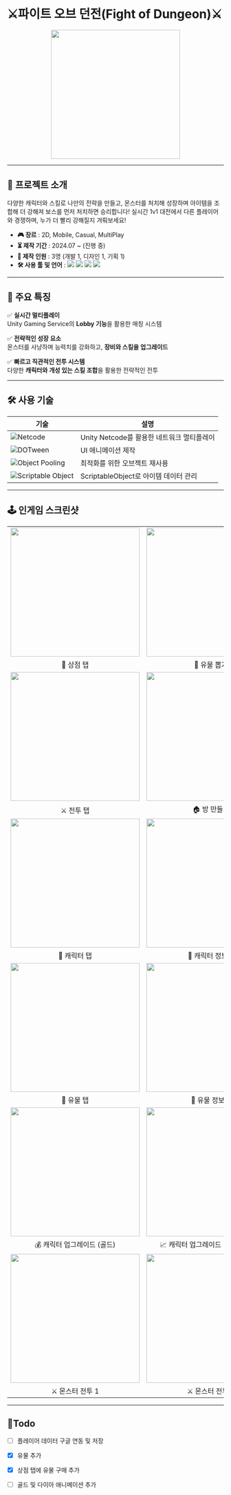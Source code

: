 # ⚔️파이트 오브 던전(Fight of Dungeon)⚔️

<p align="center">
  <img src="https://github.com/user-attachments/assets/16ed80bb-d608-4547-82de-d2d98b969672" width="300" height="300"/>
</p>

---

## 📝 프로젝트 소개
다양한 캐릭터와 스킬로 나만의 전략을 만들고, 몬스터를 처치해 성장하며 아이템을 조합해 더 강해져 보스를 먼저 처치하면 승리합니다! 실시간 1v1 대전에서 다른 플레이어와 경쟁하며, 누가 더 빨리 강해질지 겨뤄보세요!

- **🎮 장르** : 2D, Mobile, Casual, MultiPlay           
- **⏳ 제작 기간** : 2024.07 ~ (진행 중)        
- **👥 제작 인원** : 3명 (개발 1, 디자인 1, 기획 1)
- **🛠️ 사용 툴 및 언어** :  <img src="https://img.shields.io/badge/C%23-239120?style=flat-square&logo=c-sharp&logoColor=white"/> <img src="https://img.shields.io/badge/Unity-000000?style=flat-square&logo=unity&logoColor=white"/> <img src="https://img.shields.io/badge/Visual_Studio_Code-007ACC?style=flat-square&logo=visualstudiocode&logoColor=white"/> <img src="https://img.shields.io/badge/GitHub-181717?style=flat-square&logo=github&logoColor=white"/>  

---

## 🚀 주요 특징
✅ **실시간 멀티플레이**  
Unity Gaming Service의 **Lobby 기능**을 활용한 매칭 시스템  

✅ **전략적인 성장 요소**  
몬스터를 사냥하며 능력치를 강화하고, **장비와 스킬을 업그레이드**  

✅ **빠르고 직관적인 전투 시스템**  
다양한 **캐릭터와 개성 있는 스킬 조합**을 활용한 전략적인 전투  

---

## 🛠️ 사용 기술
| 기술 | 설명 |
|------|------|
| ![Netcode](https://img.shields.io/badge/Netcode-6DB33F?style=flat-square&logo=unity&logoColor=white) | Unity Netcode를 활용한 네트워크 멀티플레이 |
| ![DOTween](https://img.shields.io/badge/DOTween-FF4088?style=flat-square&logo=dotnet&logoColor=white) | UI 애니메이션 제작 |
| ![Object Pooling](https://img.shields.io/badge/Object_Pooling-239120?style=flat-square&logo=unity&logoColor=white) | 최적화를 위한 오브젝트 재사용 |
| ![Scriptable Object](https://img.shields.io/badge/Scriptable_Object-501110?style=flat-square&logo=unity&logoColor=white) | ScriptableObject로 아이템 데이터 관리 |

---

## 🕹 인게임 스크린샷

<table>
  <tr>
    <td><img src="https://github.com/user-attachments/assets/071865e7-3e94-4208-a0dc-7eb62a390ba9" width="300"></td>
    <td><img src="https://github.com/user-attachments/assets/29c1d122-276f-4b59-a3bf-f34c0f04c8b2" width="300"></td>
    <td><img src="https://github.com/user-attachments/assets/7a58bebc-bec5-4ab1-a292-d4002d734040" width="300"></td>
  </tr>
  <tr>
    <td align="center">🛒 상점 탭</td>
    <td align="center">🎲 유물 뽑기</td>
    <td align="center">✨ 유물 뽑기 결과</td>
  </tr>
  <tr>
    <td><img src="https://github.com/user-attachments/assets/804196a2-05ad-4144-ac3d-6faabea46405" width="300"></td>
    <td><img src="https://github.com/user-attachments/assets/8c40ba29-4135-4a47-a1af-2ec421b597c8" width="300"></td>
    <td><img src="https://github.com/user-attachments/assets/c78d40a2-564f-4ab7-9c9f-f7422883e325" width="300"></td>
  </tr>
  <tr>
    <td align="center">⚔️ 전투 탭</td>
    <td align="center">🏠 방 만들기</td>
    <td align="center">🔑 멀티 입장 코드</td>
  </tr>
  <tr>
    <td><img src="https://github.com/user-attachments/assets/cc427bf4-fe6d-4718-bef8-48d73ca33953" width="300"></td>
    <td><img src="https://github.com/user-attachments/assets/25eb1557-e9e6-4746-a8d3-d8e0c58860e5" width="300"></td>
  </tr>
  <tr>
    <td align="center">👤 캐릭터 탭</td>
    <td align="center">📜 캐릭터 정보창</td>
  </tr>
  <tr>
    <td><img src="https://github.com/user-attachments/assets/9c298975-e3bb-4822-8895-de4fc5e6d8b6" width="300"></td>
    <td><img src="https://github.com/user-attachments/assets/39779b4e-d184-4897-ba48-d65cd316a25f" width="300"></td>
  </tr>
  <tr>
    <td align="center">🏺 유물 탭</td>
    <td align="center">📖 유물 정보창</td>
  </tr>
  <tr>
    <td><img src="https://github.com/user-attachments/assets/0468fb43-2f7c-41aa-9750-e6e7c0539b2c" width="300"></td>
    <td><img src="https://github.com/user-attachments/assets/178c91f0-0c71-40f8-b306-fdd807ea7457" width="300"></td>
    <td><img src="https://github.com/user-attachments/assets/5088be5f-af13-4589-b88c-fffe581d56ed" width="300"></td>
    <td><img src="https://github.com/user-attachments/assets/6049f9cf-5944-43b8-832e-47b599b1015d" width="300"></td>
  </tr>
  <tr>
    <td align="center">💰 캐릭터 업그레이드 (골드)</td>
    <td align="center">📈 캐릭터 업그레이드 (레벨 포인트)</td>
    <td align="center">🛍️ 아이템 구매 (상점)</td>
    <td align="center">🚪 몬스터 구역 포탈</td>
  </tr>
  <tr>
    <td><img src="https://github.com/user-attachments/assets/51663ea3-6bb3-430e-a79d-a513071416f4" width="300"></td>
    <td><img src="https://github.com/user-attachments/assets/b938aa76-596a-4b8a-9483-8bb9553df378" width="300"></td>
    <td><img src="https://github.com/user-attachments/assets/e1cbacca-b9cb-48bd-8319-c60b59a86c9c" width="300"></td>
    <td><img src="https://github.com/user-attachments/assets/08f0a374-91f8-4cd6-b3b0-b008ce76253b" width="300"></td>
  </tr>
  <tr>
    <td align="center">⚔️ 몬스터 전투 1</td>
    <td align="center">⚔️ 몬스터 전투 2</td>
    <td align="center">⚔️ 몬스터 전투 (멀티)</td>
    <td align="center">💀 리스폰</td>
  </tr>
</table>

---

## 📌Todo
- [ ] 플레이어 데이터 구글 연동 및 저장
- [x] 유물 추가
- [x] 상점 탭에 유물 구매 추가
- [ ] 골드 및 다이아 애니메이션 추가


